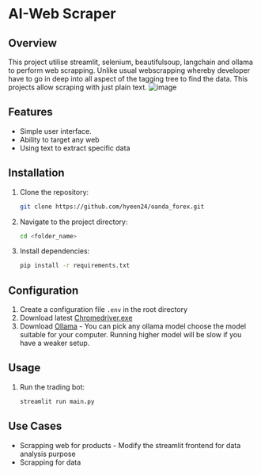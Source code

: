 ﻿# AI-Web Scraper
## Overview
This project utilise streamlit, selenium, beautifulsoup, langchain and ollama to perform web scrapping. Unlike usual webscrapping whereby developer have to go in deep into all aspect of the tagging tree to find the data. This projects allow scraping with just plain text.
![image](https://github.com/user-attachments/assets/e3b1f767-e549-4f8e-b7f2-1347e0ad2577)

## Features
- Simple user interface.
- Ability to target any web
- Using text to extract specific data

## Installation
1. Clone the repository:
    ```sh
    git clone https://github.com/hyeen24/oanda_forex.git
    ```
2. Navigate to the project directory:
    ```sh
    cd <folder_name>
    ```
3. Install dependencies:
   ```sh
   pip install -r requirements.txt
   ```
   

## Configuration
1. Create a configuration file `.env` in the root directory
2. Download latest [Chromedriver.exe](https://googlechromelabs.github.io/chrome-for-testing/)
3. Download [Ollama](https://ollama.com/) - You can pick any ollama model choose the model suitable for your computer. Running higher model will be slow if you have a weaker setup.

## Usage
1. Run the trading bot:
    ```sh
    streamlit run main.py
    ```

## Use Cases
- Scrapping web for products - Modify the streamlit frontend for data analysis purpose
- Scrapping for data


